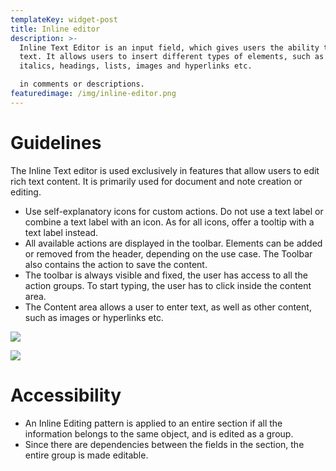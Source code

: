 ```yaml
---
templateKey: widget-post
title: Inline editor
description: >-
  Inline Text Editor is an input field, which gives users the ability to format
  text. It allows users to insert different types of elements, such as Boldface,
  italics, headings, lists, images and hyperlinks etc.

  in comments or descriptions.
featuredimage: /img/inline-editor.png
---
```

# **Guidelines**

The Inline Text editor is used exclusively in features that allow users to edit rich text content. It is primarily used for document and note creation or editing.

* Use self-explanatory icons for custom actions. Do not use a text label or combine a text label with an icon. As for all icons, offer a tooltip with a text label instead.
* All available actions are displayed in the toolbar. Elements can be added or removed from the header, depending on the use case. The Toolbar also contains the action to save the content.
* The toolbar is always visible and fixed, the user has access to all the action groups. To start typing, the user has to click inside the content area.
* The Content area allows a user to enter text, as well as other content, such as images or hyperlinks etc.

![](/img/inline-editor-.png)

![](/img/inline-editor-2.png)

# **Accessibility**

* An Inline Editing pattern is applied to an entire section if all the information belongs to the same object, and is edited as a group. 
* Since there are dependencies between the fields in the section, the entire group is made editable.